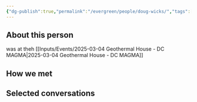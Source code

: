 ```yaml
---
{"dg-publish":true,"permalink":"/evergreen/people/doug-wicks/","tags":["people"]}
---
```


## About this person
was at theh [[Inputs/Events/2025-03-04 Geothermal House - DC MAGMA\|2025-03-04 Geothermal House - DC MAGMA]]

## How we met


## Selected conversations
